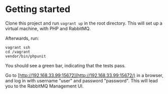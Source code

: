 # Getting started

Clone this project and run `vagrant up` in the root directory. This will set up a virtual machine, with PHP and RabbitMQ.

Afterwards, run:

    vagrant ssh
    cd /vagrant
    vendor/bin/phpunit

You should see a green bar, indicating that the tests pass.

Go to [http://192.168.33.99:15672](http://192.168.33.99:15672/) in a browser, and log in with username "user" and password "password". This will lead you to the RabbitMQ Management UI.
